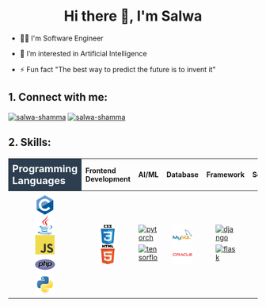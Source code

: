 <h1 align="center">Hi there 👋, I'm Salwa</h1>

-  👩‍💼 I'm Software Engineer

- 🌱 I’m interested in Artificial Intelligence

- ⚡ Fun fact "The best way to predict the future is to invent it"

<h2 align="left">1. Connect with me:</h2>
<p align="left">
  <a href="https://www.linkedin.com/in/salwa-shamma-592340218/" target="blank"><img align="center" src="https://img.shields.io/badge/LinkedIn-0077B5?style=for-the-badge&logo=linkedin&logoColor=white" alt="salwa-shamma" /></a>
  <a href="mailto: salwaramezshamma@gmail.com" target="blank"><img align="center" src="https://img.shields.io/badge/Gmail-D14836?style=for-the-badge&logo=gmail&logoColor=white" alt="salwa-shamma"/></a>
</p>
<h2 align="left">2. Skills:</h2>
<table style="border-collapse: collapse; width: 100%; margin-top: 20px;">
  <thead>
    <tr>
      <th style="background-color: #2c3e50; color: white; font-weight: bold; font-size: 20px; padding: 8px; text-align: left;">Programming Languages</th>
      <th style="padding: 8px; text-align: left;">Frontend Development</th>
      <th style="padding: 8px; text-align: left;">AI/ML</th>
      <th style="padding: 8px; text-align: left;">Database</th>
      <th style="padding: 8px; text-align: left;">Framework</th>
      <th style="padding: 8px; text-align: left;">Software</th>
    </tr>
  </thead>
  <tbody>
    <tr>
      <td style="padding: 8px; vertical-align: middle;">
        <a href="https://www.cprogramming.com/" target="_blank" rel="noreferrer">
          <img src="https://raw.githubusercontent.com/devicons/devicon/master/icons/c/c-original.svg" alt="c" width="40" height="40" style="display: block; margin: 0 auto;"/>
        </a> 
        <a href="https://www.java.com" target="_blank" rel="noreferrer">
          <img src="https://raw.githubusercontent.com/devicons/devicon/master/icons/java/java-original.svg" alt="java" width="40" height="40" style="display: block; margin: 0 auto;"/>
        </a> 
        <a href="https://developer.mozilla.org/en-US/docs/Web/JavaScript" target="_blank" rel="noreferrer">
          <img src="https://raw.githubusercontent.com/devicons/devicon/master/icons/javascript/javascript-original.svg" alt="javascript" width="40" height="40" style="display: block; margin: 0 auto;"/>
        </a> 
        <a href="https://www.php.net" target="_blank" rel="noreferrer">
          <img src="https://raw.githubusercontent.com/devicons/devicon/master/icons/php/php-original.svg" alt="php" width="40" height="40" style="display: block; margin: 0 auto;"/>
        </a> 
        <a href="https://www.python.org" target="_blank" rel="noreferrer">
          <img src="https://raw.githubusercontent.com/devicons/devicon/master/icons/python/python-original.svg" alt="python" width="40" height="40" style="display: block; margin: 0 auto;"/>
        </a>
      </td>
      <td style="padding: 8px; vertical-align: middle;">
        <a href="https://www.w3schools.com/css/" target="_blank" rel="noreferrer">
          <img src="https://raw.githubusercontent.com/devicons/devicon/master/icons/css3/css3-original-wordmark.svg" alt="css3" width="40" height="40" style="display: block; margin: 0 auto;"/>
        </a> 
        <a href="https://www.w3.org/html/" target="_blank" rel="noreferrer">
          <img src="https://raw.githubusercontent.com/devicons/devicon/master/icons/html5/html5-original-wordmark.svg" alt="html5" width="40" height="40" style="display: block; margin: 0 auto;"/>
        </a>
      </td>
      <td style="padding: 8px; vertical-align: middle;">
        <a href="https://pytorch.org/" target="_blank" rel="noreferrer">
          <img src="https://www.vectorlogo.zone/logos/pytorch/pytorch-icon.svg" alt="pytorch" width="40" height="40" style="display: block; margin: 0 auto;"/>
        </a> 
        <a href="https://www.tensorflow.org" target="_blank" rel="noreferrer">
          <img src="https://www.vectorlogo.zone/logos/tensorflow/tensorflow-icon.svg" alt="tensorflow" width="40" height="40" style="display: block; margin: 0 auto;"/>
        </a>
      </td>
      <td style="padding: 8px; vertical-align: middle;">
        <a href="https://www.mysql.com/" target="_blank" rel="noreferrer">
          <img src="https://raw.githubusercontent.com/devicons/devicon/master/icons/mysql/mysql-original-wordmark.svg" alt="mysql" width="40" height="40" style="display: block; margin: 0 auto;"/>
        </a> 
        <a href="https://www.oracle.com/" target="_blank" rel="noreferrer">
          <img src="https://raw.githubusercontent.com/devicons/devicon/master/icons/oracle/oracle-original.svg" alt="oracle" width="40" height="40" style="display: block; margin: 0 auto;"/>
        </a>
      </td>
      <td style="padding: 8px; vertical-align: middle;">
        <a href="https://www.djangoproject.com/" target="_blank" rel="noreferrer">
          <img src="https://cdn.worldvectorlogo.com/logos/django.svg" alt="django" width="40" height="40" style="display: block; margin: 0 auto;"/>
        </a> 
        <a href="https://flask.palletsprojects.com/" target="_blank" rel="noreferrer">
          <img src="https://www.vectorlogo.zone/logos/pocoo_flask/pocoo_flask-icon.svg" alt="flask" width="40" height="40" style="display: block; margin: 0 auto;"/>
        </a>
      </td>
      <td style="padding: 8px; vertical-align: middle;">
        <a href="https://www.figma.com/" target="_blank" rel="noreferrer">
          <img src="https://www.vectorlogo.zone/logos/figma/figma-icon.svg" alt="figma" width="40" height="40" style="display: block; margin: 0 auto;"/>
        </a> 
        <a href="https://www.adobe.com/products/xd.html" target="_blank" rel="noreferrer">
          <img src="https://cdn.worldvectorlogo.com/logos/adobe-xd.svg" alt="xd" width="40" height="40" style="display: block; margin: 0 auto;"/>
        </a>
      </td>
    </tr>
  </tbody>
</table>
